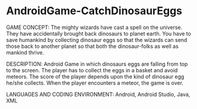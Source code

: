 # AndroidGame-CatchDinosaurEggs

GAME CONCEPT: The mighty wizards have cast a spell on the universe. They have accidentally brought back dinosaurs to planet earth. You have to save humankind by collecting dinosaur eggs so that the wizards can send those back to another planet so that both the dinosaur-folks as well as mankind thrive. 

DESCRIPTION: Android Game in which dinosaurs eggs are falling from top to the screen. The player has to collect the eggs in a basket and avoid meteors. The score of the player depends upon the kind of dinosaur egg he/she collects. When the player encounters a meteor, the game is over. 

LANGUAGES AND CODING ENVIRONMENT: Android, Android Studio, Java, XML

